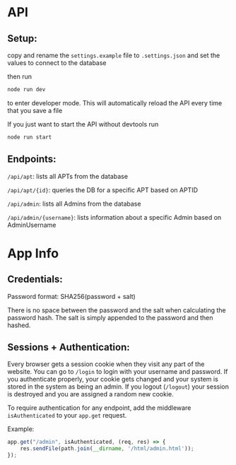 # API

## Setup:
copy and rename the `settings.example` file to `.settings.json` and set the values to connect to the database

then run 
```bash
node run dev
```
to enter developer mode. This will automatically reload the API every time that you save a file

If you just want to start the API without devtools run
```bash
node run start
```

## Endpoints:
`/api/apt`: lists all APTs from the database

`/api/apt/{id}`: queries the DB for a specific APT based on APTID

`/api/admin`: lists all Admins from the database

`/api/admin/{username}`: lists information about a specific Admin based on AdminUsername

# App Info

## Credentials:
Password format: SHA256(password + salt)

There is no space between the password and the salt when calculating the password hash. The salt is simply appended to the password and then hashed.

## Sessions + Authentication:
Every browser gets a session cookie when they visit any part of the website. You can go to `/login` to login with your username and password. If you authenticate properly, your cookie gets changed and your system is stored in the system as being an admin. If you logout (`/logout`) your session is destroyed and you are assigned a random new cookie.

To require authentication for any endpoint, add the middleware `isAuthenticated` to your `app.get` request.

Example:
```javascript
app.get("/admin", isAuthenticated, (req, res) => {
    res.sendFile(path.join(__dirname, '/html/admin.html'));
});
```

